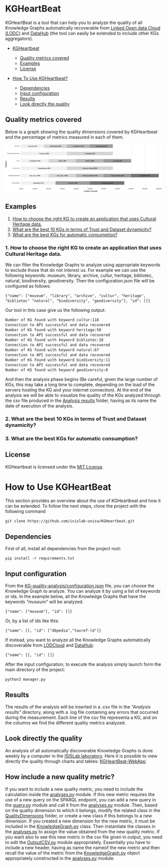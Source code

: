 # KGHeartBeat
KGHeartBeat is a tool that can help you to analyze the quality of all Knowledge Graphs automatically recoverable from [Linked Open data Cloud (LODC)](https://lod-cloud.net) and [DataHub](https://old.datahub.io/) (the tool can easily be extended to include other KGs aggregators).
- [KGHeartbeat](#kgheartbeat)
    - [Quality metrics covered](#quality-metrics-covered)
    - [Examples](#examples)
    - [License](#license)

- [How To Use KGHeartbeat?](#how-to-use-kgheartbeat)
    - [Dependencies](#dependencies)
    - [Input configuration](#input-configuration)
    - [Results](#results)
    -  [Look directly the quality](#look-directly-the-quality)

## Quality metrics covered
Below is a graph showing the quality dimensions covered by KGHeartbeat and the percentage of metrics measured in each of them.

![Quality metrics covered by KGHeartbeat](quality_metrics.png)

## Examples
1. [How to choose the right KG to create an application that uses Cultural Heritage data.](#1-how-to-choose-the-right-kg-to-create-an-application-that-uses-cultural-heritage-data)
2. [What are the best 10 KGs in terms of Trust and Dataset dynamicity?](#2-what-are-the-best-10-kgs-in-terms-of-trust-and-dataset-dynamicity)
3. [What are the best KGs for automatic consumption?](#3-what-are-the-best-kgs-for-automatic-consumption)

### 1. How to choose the right KG to create an application that uses Cultural Heritage data.
We can filter the Knowledge Graphs to analyze using appropriate keywords to exclude those that do not interest us. For example we can use the following keywords: museum, library, archive, cultur, heritage, bibliotec, natural, biodiversity, geodiversity. Then the configuration.json file will be configured as follows:
```
{"name": ["museum", "library", "archive", "cultur", "heritage", "bibliotec" "natural", "biodiversity", "geodiversity"], "id": []}
```
Our tool in this case give us the following output:
```
Number of KG found with keyword cultur:118
Connection to API successful and data recovered
Number of KG found with keyword heritage:50
Connection to API successful and data recovered
Number of KG found with keyword bibliotec:18
Connection to API successful and data recovered
Number of KG found with keyword natural:67
Connection to API successful and data recovered
Number of KG found with keyword biodiversity:11
Connection to API successful and data recovered
Number of KG found with keyword geodiversity:0
```
And then the analysis phase begins (Be careful, given the large number of KGs, this may take a long time to complete, depending on the load of the servers hosting the KG and your internet connection). At the end of the analysis we will be able to visualize the quality of the KGs analyzed through the csv file produced in the [Analysis results](/Analysis%20results/) folder, having as its name the date of execution of the analysis.


### 2. What are the best 10 KGs in terms of Trust and Dataset dynamicity?



### 3. What are the best KGs for automatic consumption?

## License
KGHeartbeat is licensed under the [MIT License](https://opensource.org/license/mit/).

# How to Use KGHeartBeat
This section provides an overview about the use of KGHeartbeat and how it can be extended.
To follow the next steps, clone the project with the following command
```
git clone https://github.com/isislab-unisa/KGHeartbeat.git
```

## Dependencies
First of all, install all dependencies from the project root:
```
pip install -r requirements.txt
```
## Input configuration
From the [KG-quality-analysis/configuration.json](configuration.json) file, you can choose the Knowledge Graph to analyze. You can analyze it by using a list of keywords or ids. In the example below, all the Knowledge Graphs that have the keywords *"museum"* will be analyzed.
```
{"name": ["museum"], "id": []}
```
Or, by a list of ids like this:
```
{"name": [], "id": ["dbpedia","taxref-ld"]}
```
If instead, you want to analyze all the Knowledge Graphs automatically discoverable from [LODCloud](https://lod-cloud.net/) and [DataHub](https://old.datahub.io/):
```
{"name": [], "id": []}
```
After the input configuration, to execute the analysis simply launch form the main directory of the project:
```
python3 manager.py
```
## Results
The results of the analysis will be inserted in a .csv file in the *"Analysis results"* directory, along with a .log file containing any errors that occurred during the measurement. Each line of the csv file representa a KG, and on the columns we find the different quality metrics analyzed.

## Look directly the quality
An analysis of all automatically discoverable Knowledge Graphs is done weekly by a computer in the [ISISLab laboratory](https://www.isislab.it/). Here it is possible to view directly the quality through charts and tables: [KGHeartBeat-WebApp](http://www.isislab.it:12280/kgheartbeat/)

## How include a new quality metric?
If you want to include a new quality metric, you need to include the calculation inside the [analyses.py](analyses.py) module. If this new metric requires the use of a new query on the SPARQL endpoint, you can add a new query in the [query.py](query.py) module and call it from the [analyses.py](analyses.py) module .Then, based on the quality dimension to which it belongs, modify the related class in the [QualityDimensions](/QualityDimensions/) folder, or create a new class if this belongs to a new dimension. If you created a new dimension for the new metric, it must be included in the [KnowledgeGraph.py](KnowledgeGraph.py) class. Then instantiate the classes in the [analyses.py](analyses.py) to assign the value obtained from the new quality metric. If you want also to see this new metric in the csv file given in output, you need to edit the [OutputCSV.py](OutputCSV.py) module appropriately. Essentially you have to include a new header, having as name the nameof the new metric and then recall the value of the metric from the [KnowledgeGraph.py](KnowledgeGraph.py) object appropriately constructed in the [analyses.py](analyses.py) module.